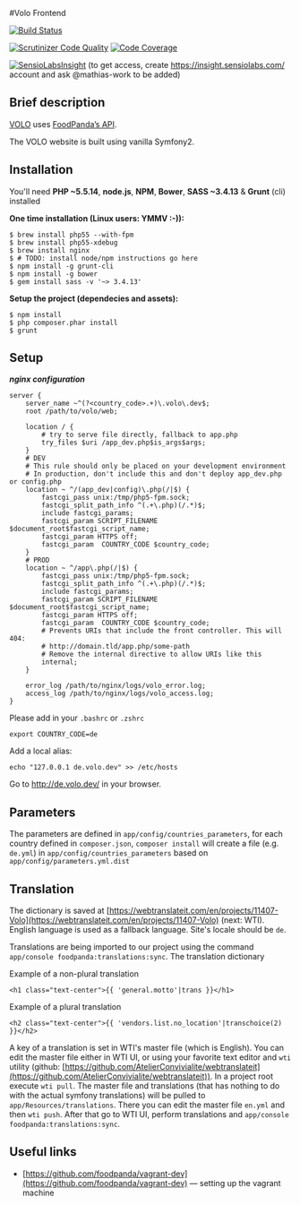 #Volo Frontend

[![Build Status](https://magnum.travis-ci.com/foodpanda/volo-frontend.svg?token=9eHFdnBaxCRVqqTYivpW&branch=master)](https://magnum.travis-ci.com/foodpanda/volo-frontend)

[![Scrutinizer Code Quality](https://scrutinizer-ci.com/g/foodpanda/volo-frontend/badges/quality-score.png?b=master&s=fe3b7820a25ed19b25e9e9a98e300497928310f7)](https://scrutinizer-ci.com/g/foodpanda/volo-frontend/?branch=master)
[![Code Coverage](https://scrutinizer-ci.com/g/foodpanda/volo-frontend/badges/coverage.png?b=master&s=b5c39cd699602731616d7b2838bb994235c57317)](https://scrutinizer-ci.com/g/foodpanda/volo-frontend/?branch=master)

[![SensioLabsInsight](https://insight.sensiolabs.com/projects/df9c2144-acd0-4df1-90e1-86d4408fe520/mini.png)](https://insight.sensiolabs.com/projects/df9c2144-acd0-4df1-90e1-86d4408fe520)
(to get access, create https://insight.sensiolabs.com/ account and ask @mathias-work to be added)


Brief description
---
[VOLO](https://www.volo.de) uses [FoodPanda’s API](https://api-st.foodpanda.in/doc/v4/).

The VOLO website is built using vanilla Symfony2.

Installation
---

You'll need **PHP ~5.5.14**, **node.js**, **NPM**, **Bower**, **SASS ~3.4.13** & **Grunt** (cli) installed

**One time installation (Linux users: YMMV :-)):**

```
$ brew install php55 --with-fpm
$ brew install php55-xdebug
$ brew install nginx
$ # TODO: install node/npm instructions go here
$ npm install -g grunt-cli
$ npm install -g bower
$ gem install sass -v '~> 3.4.13'
```

**Setup the project (dependecies and assets):**

```
$ npm install
$ php composer.phar install
$ grunt
```

Setup
---

***nginx configuration***

```
server {
    server_name ~^(?<country_code>.+)\.volo\.dev$;
    root /path/to/volo/web;

    location / {
        # try to serve file directly, fallback to app.php
        try_files $uri /app_dev.php$is_args$args;
    }
    # DEV
    # This rule should only be placed on your development environment
    # In production, don't include this and don't deploy app_dev.php or config.php
    location ~ ^/(app_dev|config)\.php(/|$) {
        fastcgi_pass unix:/tmp/php5-fpm.sock;
        fastcgi_split_path_info ^(.+\.php)(/.*)$;
        include fastcgi_params;
        fastcgi_param SCRIPT_FILENAME $document_root$fastcgi_script_name;
        fastcgi_param HTTPS off;
        fastcgi_param  COUNTRY_CODE $country_code;
    }
    # PROD
    location ~ ^/app\.php(/|$) {
        fastcgi_pass unix:/tmp/php5-fpm.sock;
        fastcgi_split_path_info ^(.+\.php)(/.*)$;
        include fastcgi_params;
        fastcgi_param SCRIPT_FILENAME $document_root$fastcgi_script_name;
        fastcgi_param HTTPS off;
        fastcgi_param  COUNTRY_CODE $country_code;
        # Prevents URIs that include the front controller. This will 404:
        # http://domain.tld/app.php/some-path
        # Remove the internal directive to allow URIs like this
        internal;
    }

    error_log /path/to/nginx/logs/volo_error.log;
    access_log /path/to/nginx/logs/volo_access.log;
}
```

Please add in your ```.bashrc``` or ```.zshrc```

```
export COUNTRY_CODE=de
```

Add a local alias:

```
echo "127.0.0.1 de.volo.dev" >> /etc/hosts
```

Go to http://de.volo.dev/ in your browser.

Parameters
---

The parameters are defined in ```app/config/countries_parameters```, for each country defined in ```composer.json```, ```composer install``` will create a file (e.g. ```de.yml```) in ```app/config/countries_parameters``` based on ```app/config/parameters.yml.dist```

Translation
---
The dictionary is saved at [https://webtranslateit.com/en/projects/11407-Volo](https://webtranslateit.com/en/projects/11407-Volo) (next: WTI). English language is used as a fallback language. Site's locale should be ```de```.

Translations are being imported to our project using the command ```app/console foodpanda:translations:sync```. The translation dictionary

Example of a non-plural translation

	<h1 class="text-center">{{ 'general.motto'|trans }}</h1>

Example of a plural translation

	<h2 class="text-center">{{ 'vendors.list.no_location'|transchoice(2) }}</h2>

A key of a translation is set in WTI's master file (which is English). You can edit the master file either in WTI UI, or using your favorite text editor and ```wti``` utility (github: [https://github.com/AtelierConvivialite/webtranslateit](https://github.com/AtelierConvivialite/webtranslateit)). In a project root execute ```wti pull```. The master file and translations (that has nothing to do with the actual symfony translations) will be pulled to ```app/Resources/translations```. There you can edit the master file ```en.yml``` and then ```wti push```. After that go to WTI UI, perform translations and ```app/console foodpanda:translations:sync```.

Useful links
---
* [https://github.com/foodpanda/vagrant-dev](https://github.com/foodpanda/vagrant-dev) — setting up the vagrant machine
